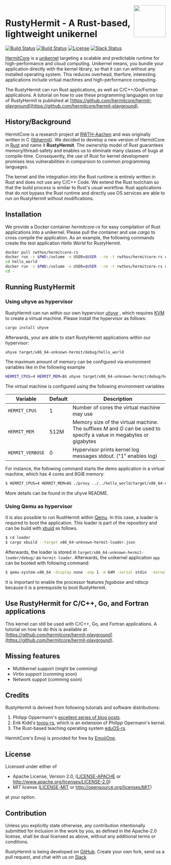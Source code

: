 <img width="100" align="right" src="img/hermitcore_logo.png" />

# RustyHermit - A Rust-based, lightweight unikernel

[![Build Status](https://git.rwth-aachen.de/acs/public/hermitcore/libhermit-rs/badges/master/pipeline.svg)](https://git.rwth-aachen.de/acs/public/hermitcore/libhermit-rs/pipelines)
[![Build Status](https://travis-ci.org/hermitcore/libhermit-rs.svg?branch=master)](https://travis-ci.org/hermitcore/libhermit-rs)
[![License](https://img.shields.io/crates/l/rusty-hermit.svg)](https://img.shields.io/crates/l/rusty-hermit.svg)
[![Slack Status](https://radiant-ridge-95061.herokuapp.com/badge.svg)](https://radiant-ridge-95061.herokuapp.com)

[HermitCore]( http://www.hermitcore.org ) is a [unikernel](http://unikernel.org) targeting a scalable and predictable runtime for high-performance and cloud computing.
Unikernel means, you bundle your application directly with the kernel library, so that it can run without any installed operating system.
This reduces overhead, therfore, interesting applications include virtual machines and high-performance computing.

The RustyHermit can run Rust applications, as well as C/C++/Go/Fortran applications.
A tutorial on how to use these programming languages on top of RustyHermit is published at [https://github.com/hermitcore/hermit-playground](https://github.com/hermitcore/hermit-playground).

## History/Background

HermitCore is a research project at [RWTH-Aachen](https://www.rwth-aachen.de) and was originally written in C ([libhermit](https://github.com/hermitcore/libhermit)).
We decided to develop a new version of HermitCore in [Rust](https://www.rust-lang.org) and name it **RustyHermit**.
The ownership  model of Rust guarantees memory/thread-safety and enables us to eliminate many classes of bugs at compile-time.
Consequently, the use of Rust for kernel development promises less vulnerabilities in comparsion to common programming languages.

The kernel and the integration into the Rust runtime is entirely written in Rust and does not use any C/C++ Code.
We extend the Rust toolchain so that the build process is similar to Rust's usual workflow.
Rust applications that do not bypass the Rust runtime and directly use OS services are able to run on RustyHermit without modifications.

## Installation

We provide a Docker container *hermitcore-rs* for easy compilation of Rust applications into a unikernel.
Please pull the container and use *cargo* to cross compile the application.
As an example, the following commands create the test application *Hello World* for RustyHermit.

```sh
docker pull rwthos/hermitcore-rs
docker run -v $PWD:/volume -e USER=$USER --rm -t rwthos/hermitcore-rs cargo new hello_world --bin
cd hello_world
docker run -v $PWD:/volume -e USER=$USER --rm -t rwthos/hermitcore-rs cargo build --target x86_64-unknown-hermit
cd -
```

## Running RustyHermit

### Using uhyve as hypervisor

RustyHermit can run within our own hypervisor [*uhyve*](https://github.com/hermitcore/uhyve) , which requires [KVM](https://www.linux-kvm.org/) to create a virtual machine.
Please install the hypervisor as follows:

```sh
cargo install uhyve
```

Afterwards, your are able to start RustyHermit applications within our hypervisor:

```sh
uhyve target/x86_64-unknown-hermit/debug/hello_world
```

The maximum amount of memory can be configured via environment variables like in the following example

```sh
HERMIT_CPUS=4 HERMIT_MEM=8G uhyve target/x86_64-unknown-hermit/debug/hello_world
```

The virtual machine is configured using the following environment variables

Variable         | Default     | Description
-----------------|-------------|--------------
`HERMIT_CPUS`    | 1           | Number of cores the virtual machine may use
`HERMIT_MEM`     | 512M        | Memory size of the virtual machine. The suffixes *M* and *G* can be used to specify a value in megabytes or gigabytes
`HERMIT_VERBOSE` | 0           | Hypervisor prints kernel log messages stdout. ("1" enables log)

For instance, the following command starts the demo application in a virtual machine, which has 4 cores and 8GiB memory:

```bash
$ HERMIT_CPUS=4 HERMIT_MEM=8G ./proxy ../../hello_world/target/x86_64-unknown-hermit/debug/hello_world
```

More details can be found in the uhyve README.

### Using Qemu as hypervisor

It is also possible to run RustHermit within [Qemu](https://www.qemu.org).
In this case, a loader is required to boot the application.
This loader is part of the repository and can be build with [xbuid](https://github.com/rust-osdev/cargo-xbuild) as follows.

```bash
$ cd loader
$ cargo xbuild --target x86_64-unknown-hermit-loader.json
```

Afterwards, the loader is stored in `target/x86_64-unknown-hermit-loader/debug/` as `hermit-loader`.
Afterwards, the unikernel application `app` can be booted with following command:

```bash
$ qemu-system-x86_64 -display none -smp 1 -m 64M -serial stdio  -kernel path_to_loader/hermit-loader -initrd path_to_app/app -cpu qemu64,apic,fsgsbase,rdtscp,xsave,fxsr
```

It is important to enable the processor features _fsgsbase_ and _rdtscp_ because it is a prerequisite to boot RustyHermit.

## Use RustyHermit for C/C++, Go, and Fortran applications

This kernel can still be used with C/C++, Go, and Fortran applications.
A tutorial on how to do this is available at [https://github.com/hermitcore/hermit-playground](https://github.com/hermitcore/hermit-playground).

## Missing features

* Multikernel support (might be comming)
* Virtio support (comming soon)
* Network suppot (comming soon)

## Credits

RustyHermit is derived from following tutorials and software distributions:

1. Philipp Oppermann's [excellent series of blog posts][opp].
2. Erik Kidd's [toyos-rs][kidd], which is an extension of Philipp Opermann's kernel.
3. The Rust-based teaching operating system [eduOS-rs][eduos].

[opp]: http://blog.phil-opp.com/
[kidd]: http://www.randomhacks.net/bare-metal-rust/
[eduos]: http://rwth-os.github.io/eduOS-rs/

HermitCore's Emoji is provided for free by [EmojiOne](https://www.gfxmag.com/crab-emoji-vector-icon/).

## License

Licensed under either of

* Apache License, Version 2.0, ([LICENSE-APACHE](LICENSE-APACHE) or http://www.apache.org/licenses/LICENSE-2.0)
* MIT license ([LICENSE-MIT](LICENSE-MIT) or http://opensource.org/licenses/MIT)

at your option.

## Contribution

Unless you explicitly state otherwise, any contribution intentionally submitted for inclusion in the work by you, as defined in the Apache-2.0 license, shall be dual licensed as above, without any additional terms or conditions.

RustyHermit is being developed on [GitHub](https://github.com/hermitcore/libhermit-rs).
Create your own fork, send us a pull request, and chat with us on [Slack](https://radiant-ridge-95061.herokuapp.com)
